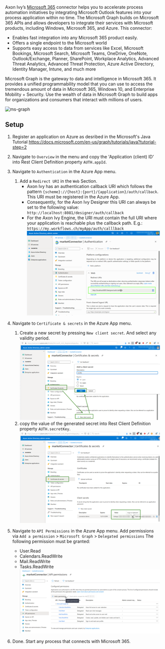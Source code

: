 Axon Ivy’s [Microsoft 365](https://docs.microsoft.com/en-us/graph/overview) connector helps you to accelerate process automation initiatives by integrating Microsoft Outlook features into your process application within no time. The Microsoft Graph builds on Microsoft 365 APIs and allows developers to integrate their services with Microsoft products, including Windows, Microsoft 365, and Azure. This connector:

- Enables fast integration into any Microsoft 365 product easily.
- Offers a single endpoint to the Microsoft world
- Supports easy access to data from services like Excel, Microsoft Bookings, Microsoft Search, Microsoft Teams, OneDrive, OneNote, Outlook/Exchange, Planner, SharePoint, Workplace Analytics, Advanced Threat Analytics, Advanced Threat Protection, Azure Active Directory, Identity Manager, Intune, and much more

Microsoft Graph is the gateway to data and intelligence in Microsoft 365. It provides a unified programmability model that you can use to access the tremendous amount of data in Microsoft 365, Windows 10, and Enterprise Mobility + Security. Use the wealth of data in Microsoft Graph to build apps for organizations and consumers that interact with millions of users.

![ms-graph](https://docs.microsoft.com/en-us/graph/images/edugraph.png)

## Setup

1. Register an application on Azure as desribed in the Microsoft's Java Tutorial https://docs.microsoft.com/en-us/graph/tutorials/java?tutorial-step=2
1. Navigate to `Overview` in the menu and copy the 'Application (client) ID' into Rest Client Definition property `AUTH.appId`.
1. Navigate to `Authentication` in the Azure App menu.
	1. Add a `Redirect URI` in the `Web` Section.
		- Axon Ivy has an authentication callback URI which follows the pattern `{scheme}://{host}:{port}/{application}/auth/callback`. This URI must be registered in the Azure App.
		- Consequently, for the Axon Ivy Designer this URI can always be set to the following value: `http://localhost:8081/designer/auth/callback`
		- For the Axon Ivy Engine, the URI must contain the full URI where your application is reachable plus the callback path. E.g.: `https://my.workflows.ch/myApp/auth/calllback`
 ![set-redirect](doc/img/azure_authCallback.png)

1. Navigate to `Certificate & secrets` in the Azure App menu.
    1. Create a new secret by pressing `New client secret`. And select any validity period.
    ![new-secret](doc/img/azure_createSecret.png)
	1. copy the value of the generated secret into Rest Client Definition property `AUTH.secretKey`.
	![copy-secret](doc/img/azure_copySecret.png)
1. Navigate to `API Permissions` in the Azure App menu.
Add permissions via `Add a permission` > `Microsoft Graph` > `Delegated permissions`
The following permission must be granted:
	- User.Read
	- Calendars.ReadWrite
	- Mail.ReadWrite
	- Tasks.ReadWrite
    ![add-perms](doc/img/azure_addPermission.png)

1. Done. Start any process that connects with Microsoft 365.
